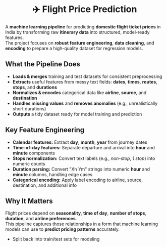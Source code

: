 <h1 align="center">✈️ Flight Price Prediction</h1>


A **machine learning pipeline** for predicting **domestic flight ticket prices** in India by transforming raw **itinerary data** into structured, model-ready features.  
The project focuses on **robust feature engineering**, **data cleaning**, and **encoding** to prepare a high-quality dataset for regression models.

## What the Pipeline Does
- **Loads & merges** training and test datasets for consistent preprocessing  
- **Extracts** useful features from messy text fields: **dates**, **times**, **routes**, **stops**, and **durations**  
- **Normalizes & encodes** categorical data like **airline**, **source**, and **destination**  
- **Handles missing values** and **removes anomalies** (e.g., unrealistically short durations)  
- **Outputs** a tidy dataset ready for model training and prediction

## Key Feature Engineering
- **Calendar features:** Extract **day**, **month**, **year** from journey dates  
- **Time-of-day features:** Separate departure and arrival into **hour** and **minute** components  
- **Stops normalization:** Convert text labels (e.g., *non-stop*, *1 stop*) into numeric counts  
- **Duration parsing:** Convert "Xh Ym" strings into numeric **hour** and **minute** columns, handling edge cases  
- **Categorical encoding:** Apply label encoding to airline, source, destination, and additional info

## Why It Matters
Flight prices depend on **seasonality**, **time of day**, **number of stops**, **duration**, and **airline preferences**.  
This pipeline captures those relationships in a form that machine learning models can use to **predict pricing patterns** accurately.


   - Split back into train/test sets for modeling

